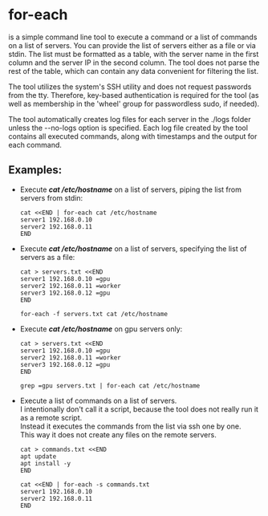 for-each
================
is a simple command line tool to execute a command or a list of commands on a list of servers.
You can provide the list of servers either as a file or via stdin. 
The list must be formatted as a table, with the server name in the first column and 
the server IP in the second column.
The tool does not parse the rest of the table, which can contain any data convenient for filtering the list. 

The tool utilizes the system's SSH utility and does not request passwords from the tty. 
Therefore, key-based authentication is required for the tool 
(as well as membership in the 'wheel' group for passwordless sudo, if needed).

The tool automatically creates log files for each server in the ./logs folder 
unless the --no-logs option is specified. 
Each log file created by the tool contains all executed commands, 
along with timestamps and the output for each command.

Examples:
-----------------

- Execute ***cat /etc/hostname*** on a list of servers, piping the list from servers from stdin:

      cat <<END | for-each cat /etc/hostname  
      server1 192.168.0.10  
      server2 192.168.0.11   
      END  

- Execute ***cat /etc/hostname*** on a list of servers, specifying the list of servers as a file:

      cat > servers.txt <<END  
      server1 192.168.0.10 =gpu  
      server2 192.168.0.11 =worker  
      server3 192.168.0.12 =gpu  
      END  

      for-each -f servers.txt cat /etc/hostname 

- Execute ***cat /etc/hostname*** on gpu servers only:

      cat > servers.txt <<END  
      server1 192.168.0.10 =gpu  
      server2 192.168.0.11 =worker  
      server3 192.168.0.12 =gpu  
      END  

      grep =gpu servers.txt | for-each cat /etc/hostname
- Execute a list of commands on a list of servers.  
I intentionally don't call it a script, because the tool does not really run it as a remote script.  
Instead it executes the commands from the list via ssh one by one.  
This way it does not create any files on the remote servers.

      cat > commands.txt <<END  
      apt update  
      apt install -y   
      END
    
      cat <<END | for-each -s commands.txt  
      server1 192.168.0.10  
      server2 192.168.0.11   
      END
  
